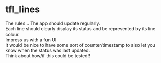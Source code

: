 # tfl_lines

The rules...
The app should update regularly.<br>
Each line should clearly display its status and be represented by its line colour.<br>
Impress us with a fun UI<br>
 It would be nice to have some sort of counter/timestamp to also let you know when the status was last updated.<br>
Think about how/if this could be tested!!<br>
